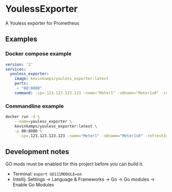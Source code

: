 # YoulessExporter
A Youless exporter for Prometheus

## Examples

### Docker compose example
```yaml
version: '2'
services:
  youless_exporter:
    image: kevinkamps/youless_exporter:latest
    ports:
     - "80:8080"
    command: -ip=.123.123.123.123 -name="Meter1" -s0name="Meter1s0" -refreshInSeconds=1
```

### Commandline example
```bash
docker run -d \
    --name=youless_exporter \
    kevinkamps/youless_exporter:latest \
    -p 80:8080 \
      -ip=.123.123.123.123 -name="Meter1" -s0name="Meter1s0" -refreshInSeconds=1 
```


## Development notes
GO mods must be enabled for this project before you can build it.
* Terminal: `export GO111MODULE=on`
* Intellij: Settings -> Language & Frameworks -> Go -> Go modules -> Enable Go Modules